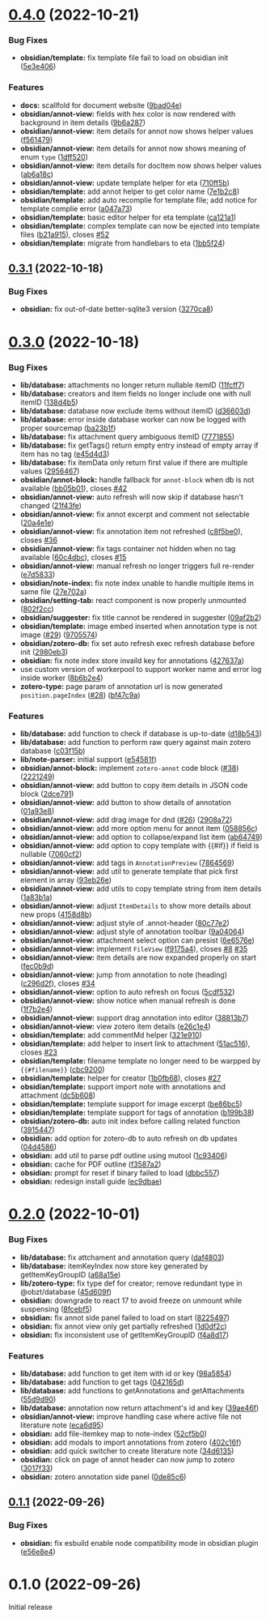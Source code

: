 

# [0.4.0](https://github.com/aidenlx/obsidian-zotero/compare/0.3.1...0.4.0) (2022-10-21)


### Bug Fixes

* **obsidian/template:** fix template file fail to load on obsidian init ([5e3e406](https://github.com/aidenlx/obsidian-zotero/commit/5e3e406b9cbec136e75743e01d0f6b1e1eb3bba8))


### Features

* **docs:** scallfold for document website ([9bad04e](https://github.com/aidenlx/obsidian-zotero/commit/9bad04edaf1dd7b7d4de1161acca67702eb06f63))
* **obsidian/annot-view:** fields with hex color is now rendered with background in item details ([9b6a287](https://github.com/aidenlx/obsidian-zotero/commit/9b6a287a956db8c55a66f0e9a57712c88c324034))
* **obsidian/annot-view:** item details for annot now shows helper values ([f561479](https://github.com/aidenlx/obsidian-zotero/commit/f561479944fcff8cd494b0ea3631bff4e25bd198))
* **obsidian/annot-view:** item details for annot now shows meaning of enum `type` ([1dff520](https://github.com/aidenlx/obsidian-zotero/commit/1dff5201a7af6f67fb1f96543f2a242d6a9c8d4e))
* **obsidian/annot-view:** item details for docItem now shows helper values ([ab6a18c](https://github.com/aidenlx/obsidian-zotero/commit/ab6a18cc0281b4396c330a87b93df636056983b2))
* **obsidian/annot-view:** update template helper for eta ([710ff5b](https://github.com/aidenlx/obsidian-zotero/commit/710ff5bd8fd61fd0511c0ae5a7c5b9bdbec4f078))
* **obsidian/template:** add annot helper to get color name ([7e1b2c8](https://github.com/aidenlx/obsidian-zotero/commit/7e1b2c8f8fd32aaba2f1a68a1af70f62696d2fe8))
* **obsidian/template:** add auto recomplie for template file; add notice for template complie error ([a047a73](https://github.com/aidenlx/obsidian-zotero/commit/a047a739e04a8ff5588bfb220d00f813ca0a117c))
* **obsidian/template:** basic editor helper for eta template ([ca121a1](https://github.com/aidenlx/obsidian-zotero/commit/ca121a17dca805c92990de3172f691e34cfe6d6b))
* **obsidian/template:** complex template can now be ejected into template files ([b21a915](https://github.com/aidenlx/obsidian-zotero/commit/b21a915733a7f406ecc4525edadebe04bd8f6e57)), closes [#52](https://github.com/aidenlx/obsidian-zotero/issues/52)
* **obsidian/template:** migrate from handlebars to eta ([1bb5f24](https://github.com/aidenlx/obsidian-zotero/commit/1bb5f24d08832972d8c64712babbd6f54df6d1fb))

## [0.3.1](https://github.com/aidenlx/obsidian-zotero/compare/0.3.0...0.3.1) (2022-10-18)


### Bug Fixes

* **obsidian:** fix out-of-date better-sqlite3 version ([3270ca8](https://github.com/aidenlx/obsidian-zotero/commit/3270ca87f1310d547a3295b40961c51a6658f629))

# [0.3.0](https://github.com/aidenlx/obsidian-zotero/compare/0.2.0...0.3.0) (2022-10-18)


### Bug Fixes

* **lib/database:** attachments no longer return nullable itemID ([11fcff7](https://github.com/aidenlx/obsidian-zotero/commit/11fcff787b6a8d58544858e2ebbab991456cf01b))
* **lib/database:** creators and item fields no longer include one with null itemID ([138d4b5](https://github.com/aidenlx/obsidian-zotero/commit/138d4b5549e2dcdf979b848c70fbab8218eaeab1))
* **lib/database:** database now exclude items without itemID ([d36603d](https://github.com/aidenlx/obsidian-zotero/commit/d36603d0f1cd4acfb798ab8e67eeee5eb1257e27))
* **lib/database:** error inside database worker can now be logged with proper sourcemap ([ba23b1f](https://github.com/aidenlx/obsidian-zotero/commit/ba23b1fcba3a9e3f4f244c8acb4aa8b5d615ab05))
* **lib/database:** fix attachment query ambiguous itemID ([7771855](https://github.com/aidenlx/obsidian-zotero/commit/77718557c131c9a67fb3b25614bd418251c44596))
* **lib/database:** fix getTags() return empty entry instead of empty array if item has no tag ([e45d4d3](https://github.com/aidenlx/obsidian-zotero/commit/e45d4d39a31147ccb6a8af84583fbe2e2a95aec7))
* **lib/database:** fix itemData only return first value if there are multiple values ([2956467](https://github.com/aidenlx/obsidian-zotero/commit/2956467714dec5c006cc1566fe8e9a2ffd970b04))
* **obsidian/annot-block:** handle fallback for `annot-block` when db is not available ([bb05b01](https://github.com/aidenlx/obsidian-zotero/commit/bb05b016079b2f9a96af1e092044a3db8a3b7c78)), closes [#42](https://github.com/aidenlx/obsidian-zotero/issues/42)
* **obsidian/annot-view:** auto refresh will now skip if database hasn't changed ([21f43fe](https://github.com/aidenlx/obsidian-zotero/commit/21f43fe08cb3fb333a13d1bcbf874ef4236a21ab))
* **obsidian/annot-view:** fix annot excerpt and comment not selectable ([20a4e1e](https://github.com/aidenlx/obsidian-zotero/commit/20a4e1efbf8021b02a66794822554bd21e42819a))
* **obsidian/annot-view:** fix annotation item not refreshed ([c8f5be0](https://github.com/aidenlx/obsidian-zotero/commit/c8f5be09ff113b0ddc3ec48516189bee51b34f7f)), closes [#36](https://github.com/aidenlx/obsidian-zotero/issues/36)
* **obsidian/annot-view:** fix tags container not hidden when no tag available ([60c4dbc](https://github.com/aidenlx/obsidian-zotero/commit/60c4dbc11cf284cc8e20c968f4b3898d461a3ed5)), closes [#15](https://github.com/aidenlx/obsidian-zotero/issues/15)
* **obsidian/annot-view:** manual refresh no longer triggers full re-render ([e7d5833](https://github.com/aidenlx/obsidian-zotero/commit/e7d58336095b8aad2ed738abfcaf7cb45bff6ad8))
* **obsidian/note-index:** fix note index unable to handle multiple items in same file ([27e702a](https://github.com/aidenlx/obsidian-zotero/commit/27e702a14ac465ae896930dd82cd81b846206b59))
* **obsidian/setting-tab:** react component is now properly unmounted ([802f2cc](https://github.com/aidenlx/obsidian-zotero/commit/802f2cc58b9d37f1af5c0d19faf3a18390753169))
* **obsidian/suggester:** fix title cannot be rendered in suggester ([09af2b2](https://github.com/aidenlx/obsidian-zotero/commit/09af2b21ec25f45115b3b2d59b3f5e036aa260b9))
* **obsidian/template:** image embed inserted when annotation type is not image ([#29](https://github.com/aidenlx/obsidian-zotero/issues/29)) ([9705574](https://github.com/aidenlx/obsidian-zotero/commit/970557424c6a6e924ee8797a9cdb03ea0989dbf4))
* **obsidian/zotero-db:** fix set auto refresh exec refresh database before init ([2980eb3](https://github.com/aidenlx/obsidian-zotero/commit/2980eb378e7bd2141f70238ad762a4f94d8a0b92))
* **obsidian:** fix note index store invaild key for annotations ([427637a](https://github.com/aidenlx/obsidian-zotero/commit/427637a21500a97419aa4ccb4e8f738b35ebe146))
* use custom version of workerpool to support worker name and error log inside worker ([8b6b2e4](https://github.com/aidenlx/obsidian-zotero/commit/8b6b2e4b2d2c628196b14aa98526f9712cf1c4fc))
* **zotero-type:** page param of annotation url is now generated  `position.pageIndex` ([#28](https://github.com/aidenlx/obsidian-zotero/issues/28)) ([bf47c9a](https://github.com/aidenlx/obsidian-zotero/commit/bf47c9afed323289e9ba43f8635ce2fd84cbadd1))


### Features

* **lib/database:** add function to check if database is up-to-date ([d18b543](https://github.com/aidenlx/obsidian-zotero/commit/d18b543fa27902da33adaa8baa2e3fa09daa7d8a))
* **lib/database:** add function to perform raw query against main zotero database ([c03f15b](https://github.com/aidenlx/obsidian-zotero/commit/c03f15b4140565333e13175afc48af04cb19ac70))
* **lib/note-parser:** initial support ([e54581f](https://github.com/aidenlx/obsidian-zotero/commit/e54581fd3b3d8e38fc90788be629c9173ab760d2))
* **obsidian/annot-block:** implement `zotero-annot` code block ([#38](https://github.com/aidenlx/obsidian-zotero/issues/38)) ([2221249](https://github.com/aidenlx/obsidian-zotero/commit/22212498c4eb9b1ffaa7989c573f298c69e6cc6a))
* **obsidian/annot-view:** add button to copy item details in JSON code block ([2dce791](https://github.com/aidenlx/obsidian-zotero/commit/2dce791c89fa55ef5d103b6a16dd736a824fb14c))
* **obsidian/annot-view:** add button to show details of annotation ([01a93e8](https://github.com/aidenlx/obsidian-zotero/commit/01a93e86834bc28fe0b7acb651128af2f2fe2d28))
* **obsidian/annot-view:** add drag image for dnd ([#26](https://github.com/aidenlx/obsidian-zotero/issues/26)) ([2908a72](https://github.com/aidenlx/obsidian-zotero/commit/2908a72e458c6e59775b793257a350fefa8edf3f))
* **obsidian/annot-view:** add more option menu for annot item ([058856c](https://github.com/aidenlx/obsidian-zotero/commit/058856cabf6250f22beb995df85f720d2c828a5e))
* **obsidian/annot-view:** add option to collapse/expand list item ([ab64749](https://github.com/aidenlx/obsidian-zotero/commit/ab64749d31bed28e2e4bfaa53f0c976da96d6112))
* **obsidian/annot-view:** add option to copy template with {{#if}} if field is nullable ([7060cf2](https://github.com/aidenlx/obsidian-zotero/commit/7060cf288130005d6b62020a0cc227a568dc34e2))
* **obsidian/annot-view:** add tags in `AnnotationPreview` ([7864569](https://github.com/aidenlx/obsidian-zotero/commit/78645691c7b21be9673acdeff0e4dd140e7dcff2))
* **obsidian/annot-view:** add util to generate template that pick first element in array ([93eb26e](https://github.com/aidenlx/obsidian-zotero/commit/93eb26efc7543482ea1b8eea79e1b6f957c22d45))
* **obsidian/annot-view:** add utils to copy template string from item details ([1a83b1a](https://github.com/aidenlx/obsidian-zotero/commit/1a83b1af7982397ee16d6e333d59a6097dbd5092))
* **obsidian/annot-view:** adjust `ItemDetails` to show more details about new props ([4158d8b](https://github.com/aidenlx/obsidian-zotero/commit/4158d8b1ca6aa8f00d268e7ec42660b870e2dfc1))
* **obsidian/annot-view:** adjust style of .annot-header ([80c77e2](https://github.com/aidenlx/obsidian-zotero/commit/80c77e28064c1c5b973f1aaf5e7192deef493a02))
* **obsidian/annot-view:** adjust style of annotation toolbar ([9a04064](https://github.com/aidenlx/obsidian-zotero/commit/9a0406476f47cea1d2ea10e823961ba6a152a3d7))
* **obsidian/annot-view:** attachment select option can presist ([6e6576e](https://github.com/aidenlx/obsidian-zotero/commit/6e6576e3ec737036c3f473d23c358baab4edde5e))
* **obsidian/annot-view:** implement `FileView` ([f9175a4](https://github.com/aidenlx/obsidian-zotero/commit/f9175a4c48468810ce9c3f117b70d082cdd40d14)), closes [#8](https://github.com/aidenlx/obsidian-zotero/issues/8) [#35](https://github.com/aidenlx/obsidian-zotero/issues/35)
* **obsidian/annot-view:** item details are now expanded properly on start ([fec0b9d](https://github.com/aidenlx/obsidian-zotero/commit/fec0b9dbb2ab316d3678154641f98fc64e1ecb46))
* **obsidian/annot-view:** jump from annotation to note (heading) ([c296d2f](https://github.com/aidenlx/obsidian-zotero/commit/c296d2fe04608596cc0f5273b4381c102f035127)), closes [#34](https://github.com/aidenlx/obsidian-zotero/issues/34)
* **obsidian/annot-view:** option to auto refresh on focus ([5cdf532](https://github.com/aidenlx/obsidian-zotero/commit/5cdf532ca103dc2d299e273c6ebf0736613030fb))
* **obsidian/annot-view:** show notice when manual refresh is done ([1f7b2e4](https://github.com/aidenlx/obsidian-zotero/commit/1f7b2e48d5f44cdafd16a4f733a60d65b8e62a7a))
* **obsidian/annot-view:** support drag annotation into editor ([38813b7](https://github.com/aidenlx/obsidian-zotero/commit/38813b706ae5714da782551a7efeb741e206d7d2))
* **obsidian/annot-view:** view zotero item details ([e26c1e4](https://github.com/aidenlx/obsidian-zotero/commit/e26c1e42a5b4232cf80c958629c8e6d76849ca0b))
* **obsidian/template:** add commentMd helper ([321e910](https://github.com/aidenlx/obsidian-zotero/commit/321e910fd36f5ff3f6722c28440c584dbcbef287))
* **obsidian/template:** add helper to insert link to attachment ([51ac516](https://github.com/aidenlx/obsidian-zotero/commit/51ac51654e303b90d1721ca32b929c998ec28963)), closes [#23](https://github.com/aidenlx/obsidian-zotero/issues/23)
* **obsidian/template:** filename template no longer need to be warpped by `{{#filename}}` ([cbc9200](https://github.com/aidenlx/obsidian-zotero/commit/cbc9200ed51caa9d10b830af97d5d36ff523a3ed))
* **obsidian/template:** helper for creator ([1b0fb68](https://github.com/aidenlx/obsidian-zotero/commit/1b0fb68547836734a4f76f239a1870e70d70bae4)), closes [#27](https://github.com/aidenlx/obsidian-zotero/issues/27)
* **obsidian/template:** support import note with annotations and attachment ([dc5b608](https://github.com/aidenlx/obsidian-zotero/commit/dc5b60847abab799a025ec0ae118b34f59fb575d))
* **obsidian/template:** template support for image excerpt ([be86bc5](https://github.com/aidenlx/obsidian-zotero/commit/be86bc5429d936d25de2c39b39fc66c69269f6ed))
* **obsidian/template:** template support for tags of annotation ([b199b38](https://github.com/aidenlx/obsidian-zotero/commit/b199b3868391a5e309274263b2c89b558a7b36f9))
* **obsidian/zotero-db:** auto init index before calling related function ([3915447](https://github.com/aidenlx/obsidian-zotero/commit/3915447481114f3e368be77b7a921868f293b06b))
* **obsidian:** add option for zotero-db to auto refresh on db updates ([04d4586](https://github.com/aidenlx/obsidian-zotero/commit/04d4586e1c2572caa9c2b6fb44e151b1ba834263))
* **obsidian:** add util to parse pdf outline using mutool ([1c93406](https://github.com/aidenlx/obsidian-zotero/commit/1c93406282c40097d75bbd0c385229a155bc0691))
* **obsidian:** cache for PDF outline ([f3587a2](https://github.com/aidenlx/obsidian-zotero/commit/f3587a2b03a1345101da7dd4c482f6dc88265e98))
* **obsidian:** prompt for reset if binary failed to load ([dbbc557](https://github.com/aidenlx/obsidian-zotero/commit/dbbc557854355ab7b026fc59754b14303a834b69))
* **obsidian:** redesign install guide ([ec9dbae](https://github.com/aidenlx/obsidian-zotero/commit/ec9dbae89184867bc3acaaf2a10ae2e88385d28b))

# [0.2.0](https://github.com/aidenlx/obsidian-zotero-plugin/compare/0.1.1...0.2.0) (2022-10-01)


### Bug Fixes

* **lib/database:** fix attchament and annotation query ([daf4803](https://github.com/aidenlx/obsidian-zotero-plugin/commit/daf4803fa619b5b6294c1488e32277f26887ecf8))
* **lib/database:** itemKeyIndex now store key generated by getItemKeyGroupID ([a68a15e](https://github.com/aidenlx/obsidian-zotero-plugin/commit/a68a15e2e2e11acb818b51be211e8cd18aeb7fd0))
* **lib/zotero-type:** fix type def for creator; remove redundant type in @obzt/database ([45d609f](https://github.com/aidenlx/obsidian-zotero-plugin/commit/45d609fa536e7220ede59d6d6a17f0f5bbefa7b7))
* **obsidian:** downgrade to react 17 to avoid freeze on unmount while suspensing ([8fcebf5](https://github.com/aidenlx/obsidian-zotero-plugin/commit/8fcebf5afeab9e6f1f93928d96550a0e18c2b27c))
* **obsidian:** fix annot side panel failed to load on start ([8225497](https://github.com/aidenlx/obsidian-zotero-plugin/commit/8225497dd95f723395eaad408dcd3d1d56f46a0e))
* **obsidian:** fix annot view only get partially refreshed ([1d0df2c](https://github.com/aidenlx/obsidian-zotero-plugin/commit/1d0df2c7d5199b50c62a624edd8ca169ee06c03a))
* **obsidian:** fix inconsistent use of getItemKeyGroupID ([f4a8d17](https://github.com/aidenlx/obsidian-zotero-plugin/commit/f4a8d17b3e39424f2bff1c677171db178fd4f72b))


### Features

* **lib/database:** add function to get item with id or key ([98a5854](https://github.com/aidenlx/obsidian-zotero-plugin/commit/98a5854b213bbe425c6b42fa4d9b9a86b6348f48))
* **lib/database:** add function to get tags ([042165d](https://github.com/aidenlx/obsidian-zotero-plugin/commit/042165d265b11c1c3ec19ca242fe739ebab1b204))
* **lib/database:** add functions to getAnnotations and getAttachments ([55d9d90](https://github.com/aidenlx/obsidian-zotero-plugin/commit/55d9d90887d0719c12658eb3685d026e4b98db1c))
* **lib/database:** annotation now return attachment's id and key ([39ae46f](https://github.com/aidenlx/obsidian-zotero-plugin/commit/39ae46ff788eede27a24deb8ed954675c583fe79))
* **obsidian/annot-view:** improve handling case where active file not literature note ([eca6d95](https://github.com/aidenlx/obsidian-zotero-plugin/commit/eca6d95249bca7a0792231739fe7b609905a2051))
* **obsidian:** add file-itemkey map to note-index ([52cf5b0](https://github.com/aidenlx/obsidian-zotero-plugin/commit/52cf5b07a10e0a8eb1cbc26207148ac13109e725))
* **obsidian:** add modals to import annotations from zotero ([402c16f](https://github.com/aidenlx/obsidian-zotero-plugin/commit/402c16f08b6fc938099f99b2c62e3dd4343d8ba8))
* **obsidian:** add quick switcher to create literature note ([34d6135](https://github.com/aidenlx/obsidian-zotero-plugin/commit/34d6135e48d124b750b6ca550347d60e9d9e1f18))
* **obsidian:** click on page of annot header can now jump to zotero ([3017f33](https://github.com/aidenlx/obsidian-zotero-plugin/commit/3017f33899c6c1dd83b9b0c31ab54480c16f9589))
* **obsidian:** zotero annotation side panel ([0de85c6](https://github.com/aidenlx/obsidian-zotero-plugin/commit/0de85c640972d7e1e636f9bdb1554ac8dae6ac5a))

## [0.1.1](https://github.com/aidenlx/obsidian-zotero-plugin/compare/0.1.0...0.1.1) (2022-09-26)


### Bug Fixes

* **obsidian:** fix esbuild enable node compatibility mode in obsidian plugin ([e56e8e4](https://github.com/aidenlx/obsidian-zotero-plugin/commit/e56e8e4a8dcdfad46673a9dc884ccb10fa67270e))

# 0.1.0 (2022-09-26)

Initial release